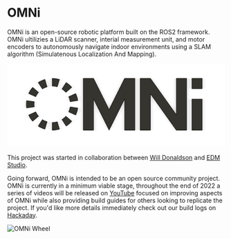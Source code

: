 # OMNi

OMNi is an open-source robotic platform built on the ROS2 framework. OMNi ultilizies a LiDAR scanner, interial measurement unit, and motor encoders to autonomously navigate indoor environments using a SLAM algorithm (Simulatenous Localization And Mapping).

![OMNi Logo](https://github.com/WillDonaldson/OMNi/blob/main/media/OMNi-Logo.png)

This project was started in collaboration between [Will Donaldson](https://www.willdonaldson.io) and [EDM Studio](https://www.edmstudio.com/).

Going forward, OMNi is intended to be an open source community project. OMNi is currently in a minimum viable stage, throughout the end of 2022 a series of videos will be released on [YouTube](https://www.youtube.com/@willdonaldson) focused on improving aspects of OMNi while also providing build guides for others looking to replicate the project. If you'd like more details immediately check out our build logs on [Hackaday](https://hackaday.io/project/181888-omni).

![OMNi Wheel](https://github.com/WillDonaldson/OMNi/blob/main/media/OMNi-Wheel.png?raw=true)

